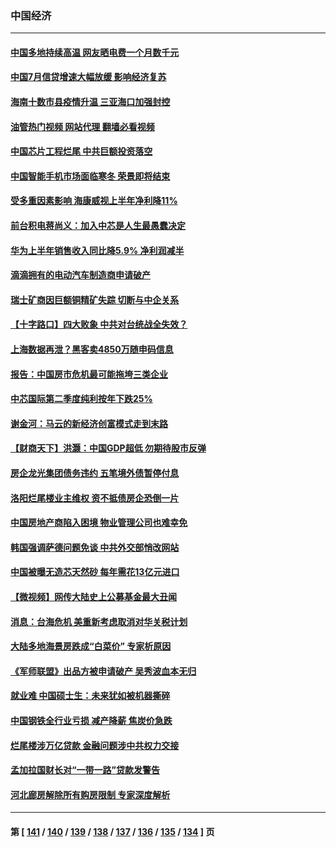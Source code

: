 ### 中国经济
---
#### [中国多地持续高温 网友晒电费一个月数千元](../../pages/ncid283/n13801760.md?08140045) 
#### [中国7月信贷增速大幅放缓 影响经济复苏](../../pages/ncid283/n13801724.md?08140045) 
#### [海南十数市县疫情升温 三亚海口加强封控](../../pages/ncid283/n13801700.md?08140045) 
#### [油管热门视频 网站代理 翻墙必看视频](http://209.222.30.114:81/youtube.html?08140045)
#### [中国芯片工程烂尾 中共巨额投资落空](../../pages/ncid283/n13801643.md?08140045) 
#### [中国智能手机市场面临寒冬 荣景即将结束](../../pages/ncid283/n13801545.md?08140045) 
#### [受多重因素影响 海康威视上半年净利降11%](../../pages/ncid283/n13801401.md?08140045) 
#### [前台积电蒋尚义：加入中芯是人生最愚蠢决定](../../pages/ncid283/n13801241.md?08140045) 
#### [华为上半年销售收入同比降5.9% 净利润减半](../../pages/ncid283/n13801088.md?08140045) 
#### [滴滴拥有的电动汽车制造商申请破产](../../pages/ncid283/n13801170.md?08140045) 
#### [瑞士矿商因巨额铜精矿失踪 切断与中企关系](../../pages/ncid283/n13801089.md?08140045) 
#### [【十字路口】四大败象 中共对台统战全失效？](../../pages/ncid283/n13800353.md?08140045) 
#### [上海数据再泄？黑客卖4850万随申码信息](../../pages/ncid283/n13800999.md?08140045) 
#### [报告：中国房市危机最可能拖垮三类企业](../../pages/ncid283/n13800902.md?08140045) 
#### [中芯国际第二季度纯利按年下跌25%](../../pages/ncid283/n13800851.md?08140045) 
#### [谢金河：马云的新经济创富模式走到末路](../../pages/ncid283/n13800757.md?08140045) 
#### [【财商天下】洪灏：中国GDP超低 勿期待股市反弹](../../pages/ncid283/n13800467.md?08140045) 
#### [房企龙光集团债务违约 五笔境外债暂停付息](../../pages/ncid283/n13800595.md?08140045) 
#### [洛阳烂尾楼业主维权 资不抵债房企恐倒一片](../../pages/ncid283/n13800302.md?08140045) 
#### [中国房地产商陷入困境 物业管理公司也难幸免](../../pages/ncid283/n13799820.md?08140045) 
#### [韩国强调萨德问题免谈 中共外交部悄改网站](../../pages/ncid283/n13800430.md?08140045) 
#### [中国被曝无造芯天然砂 每年需花13亿元进口](../../pages/ncid283/n13800375.md?08140045) 
#### [【微视频】网传大陆史上公募基金最大丑闻](../../pages/ncid283/n13800399.md?08140045) 
#### [消息：台海危机 美重新考虑取消对华关税计划](../../pages/ncid283/n13800218.md?08140045) 
#### [大陆多地海景房跌成“白菜价” 专家析原因](../../pages/ncid283/n13800133.md?08140045) 
#### [《军师联盟》出品方被申请破产 吴秀波血本无归](../../pages/ncid283/n13799860.md?08140045) 
#### [就业难 中国硕士生：未来犹如被机器撕碎](../../pages/ncid283/n13799828.md?08140045) 
#### [中国钢铁全行业亏损 减产降薪 焦炭价急跌](../../pages/ncid283/n13799650.md?08140045) 
#### [烂尾楼涉万亿贷款 金融问题涉中共权力交接](../../pages/ncid283/n13799798.md?08140045) 
#### [孟加拉国财长对“一带一路”贷款发警告](../../pages/ncid283/n13799259.md?08140045) 
#### [河北廊房解除所有购房限制 专家深度解析](../../pages/ncid283/n13799355.md?08140045) 

---
#### 第 [ [141](./141.md?08140045) / [140](./140.md?08140045) / [139](./139.md?08140045) / [138](./138.md?08140045) / [137](./137.md?08140045) / [136](./136.md?08140045) / [135](./135.md?08140045) / [134](./134.md?08140045) ] 页
